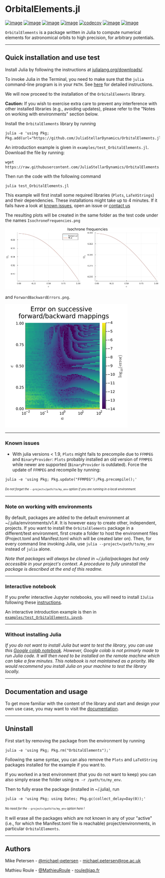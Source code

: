 
# OrbitalElements.jl

[![image](https://github.com/JuliaStellarDynamics/OrbitalElements.jl/actions/workflows/documentation.yml/badge.svg)](https://juliastellardynamics.github.io/OrbitalElements.jl/)
[![image](https://img.shields.io/badge/docs-dev-blue.svg)](https://juliastellardynamics.github.io/OrbitalElements.jl/dev/)
[![image](https://github.com/JuliaStellarDynamics/OrbitalElements.jl/actions/workflows/devCI.yml/badge.svg?branch=v2.0)](https://github.com/JuliaStellarDynamics/OrbitalElements.jl/actions/workflows/devCI.yml)
[![image](https://img.shields.io/badge/julia-stable-blue)](https://github.com/JuliaStellarDynamics/OrbitalElements.jl/actions/workflows/devCI.yml)
[![codecov](https://codecov.io/gh/JuliaStellarDynamics/OrbitalElements.jl/branch/v2.0/graph/badge.svg?token=TTEGFWZH7E)](https://codecov.io/gh/JuliaStellarDynamics/OrbitalElements.jl)
[![image](http://img.shields.io/badge/license-MIT-brightgreen.svg)](https://github.com/JuliaStellarDynamics/OrbitalElements.jl/blob/v2.0/LICENSE)
[![image](http://img.shields.io/badge/DOI-10.48550/arXiv.2311.10630-blue.svg)](http://dx.doi.org/10.48550/arXiv.2311.10630)



`OrbitalElements` is a package written in Julia to compute numerical elements for astronomical orbits to high precision, for arbitrary potentials.

---
## Quick installation and use test

Install Julia by following the instructions at [julialang.org/downloads/](https://julialang.org/downloads/).

To invoke Julia in the Terminal, you need to make sure that the `julia` command-line program is in your `PATH`. 
See [here](https://julialang.org/downloads/platform/#optional_add_julia_to_path) for detailed instructions.

We will now proceed to the installation of the `OrbitalElements` library.

**Caution:** If you wish to exercise extra care to prevent any interference with other installed libraries (e.g., avoiding updates), please refer to the "Notes on working with environments" section below.

Install the `OrbitalElements` library by running
```
julia -e 'using Pkg; Pkg.add(url="https://github.com/JuliaStellarDynamics/OrbitalElements.jl.git")'
```

An introduction example is given in `examples/test_OrbitalElements.jl`.
Download the file by running:
```
wget https://raw.githubusercontent.com/JuliaStellarDynamics/OrbitalElements.jl/main/examples/test_OrbitalElements.jl
```
Then run the code with the following command
```
julia test_OrbitalElements.jl
```

This example will first install some required libraries (`Plots`, `LaTeXStrings`) and their dependencies. These installations might take up to 4 minutes. If it fails have a look at [known issues](#known-issues), open an issue or [contact us](#authors)

The resulting plots will be created in the same folder as the test code under the names `IsochroneFrequencies.png`

![`Isochrone frequencies`](examples/IsochroneFrequencies_original.png)

and `ForwardBackwardErrors.png`.

![`Forward+backward errors`](examples/ForwardBackwardErrors_original.png)

---
### Known issues

- With julia versions < 1.9, ```Plots``` might fails to precompile due to ```FFMPEG``` and ```BinaryProvider```: ```Plots``` probably installed an old version of ```FFMPEG``` while newer are supported (```BinaryProvider``` is outdated). Force the update of ```FFMPEG``` and recompile by running:
```
julia -e 'using Pkg; Pkg.update("FFMPEG");Pkg.precompile();'
```
<sup><sub>*Do not forget the* `--project=/path/to/my_env` *option if you are running in a local environment.*</sub></sup>

---
### Note on working with environments

By default, packages are added to the default environment at ~/.julia/environments/v1.#.
It is however easy to create other, independent, projects.
If you want to install the `OrbitalElements` package in a different/test environment, first create a folder to host the environment files (Project.toml and Manifest.toml which will be created later on).
Then, for every command line invoking Julia, use `julia --project=/path/to/my_env` instead of `julia` alone.

*Note that packages will always be cloned in ~/.julia/packages but only accessible in your project's context.* 
*A procedure to fully uninstall the package is described at the end of this readme.*

---
### Interactive notebook

If you prefer interactive Jupyter notebooks, you will need to install `IJulia` following these [instructions](https://github.com/JuliaLang/IJulia.jl).

An interactive introduction example is then in [`examples/test_OrbitalElements.ipynb`](examples/test_OrbitalElements.ipynb).

---
### Without installing Julia

*If you do not want to install Julia but want to test the library, you can use this [Google colab notebook](https://colab.research.google.com/drive/1mCShKnyL9gIIuDhLsmvMJSO4F3JlSfSJ?usp=sharing).
However, Google colab is not primarly made to run Julia code. 
It will then need to be installed on the remote machine which can take a few minutes.
This notebook is not maintained as a priority. We would recommend you install Julia on your machine to test the library locally.*

---
## Documentation and usage

To get more familiar with the content of the library and start and design your own use case, you may want to visit the [documentation](https://juliastellardynamics.github.io/OrbitalElements.jl/).

---
## Uninstall

First start by removing the package from the environment by running
```
julia -e 'using Pkg; Pkg.rm("OrbitalElements");'
```

Following the same syntax, you can also remove the `Plots` and `LaTeXString` packages installed for the example if you want to. 

If you worked in a test environment (that you do not want to keep) you can also simply erase the folder using `rm -r /path/to/my_env`.

Then to fully erase the package (installed in ~/.julia), run
```
julia -e 'using Pkg; using Dates; Pkg.gc(collect_delay=Day(0));'
```
<sup><sub>*No need for the* `--project=/path/to/my_env` *option here !*</sub></sup>

It will erase all the packages which are not known in any of your "active" (i.e., for which the Manifest.toml file is reachable) project/environments, in particular `OrbitalElements`.

---
## Authors

Mike Petersen -  [@michael-petersen](https://github.com/michael-petersen) - michael.petersen@roe.ac.uk

Mathieu Roule -  [@MathieuRoule](https://github.com/MathieuRoule) - roule@iap.fr
